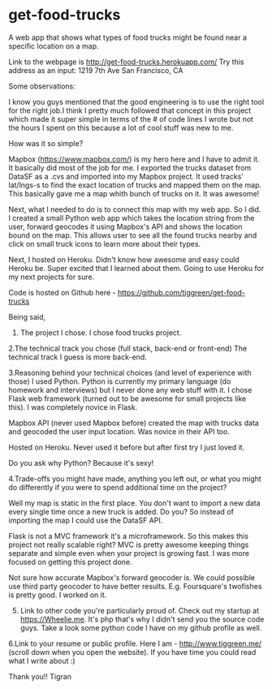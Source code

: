get-food-trucks
===============

A web app that shows what types of food trucks might be found near a specific location on a map.

Link to the webpage is http://get-food-trucks.herokuapp.com/
Try this address as an input: 1219 7th Ave San Francisco, CA

Some observations:

I know you guys mentioned that the good engineering is to use the right tool for the right job.I think I pretty much followed that concept in this project which made it super simple in terms of the # of code lines I wrote but not the hours I spent on this because a lot of cool stuff was new to me.

How was it so simple?

Mapbox (https://www.mapbox.com/) is my hero here and I have to admit it. It basically did most of the job for me. I exported the trucks dataset from DataSF as a .cvs and imported into my Mapbox project. It used tracks' lat/lngs-s to find the exact location of trucks and mapped them on the map. This basically gave me a map whith bunch of trucks on it. It was awesome! 

Next, what I needed to do is to connect this map with my web app. So I did. I created a small Python web app which takes the location string from the user, forward geocodes it using Mapbox's API and shows the location bound on the map. This allows user to see all the found trucks nearby and click on small truck icons to learn more about their types.  

Next, I hosted on Heroku. Didn't know how awesome and easy could Heroku be.
Super excited that I learned about them. Going to use Heroku for my next projects for sure. 


Code is hosted on Github here - 
https://github.com/tiggreen/get-food-trucks


Being said, 

1. The project I chose.
I chose food trucks project.

2.The technical track you chose (full stack, back-end or front-end)
The technical track I guess is more back-end. 

3.Reasoning behind your technical choices (and level of experience with those)
I used Python. Python is currently my primary language (do homework and interviews) but I never done any web stuff with it. I chose Flask web framework (turned out to be awesome for small projects like this). I was completely novice in Flask.

Mapbox API (never used Mapbox before) created the map with trucks data and geocoded the user input location. Was novice in their API too.

Hosted on Heroku. Never used it before but after first try I just loved it.

Do you ask why Python? Because it's sexy! 

4.Trade-offs you might have made, anything you left out, or what you might do differently if you were to spend additional time on the project?

Well my map is static in the first place. You don't want to import a new data every single time once a new truck is added. Do you? So instead of importing the map I could use the DataSF API.

Flask is not a MVC framework it's a microframework. So this makes this project not really scalable right? MVC is pretty awesome keeping things separate and simple even when your project is growing fast. I was more focused on getting this project done.

Not sure how accurate Mapbox's forward geocoder is. We could possible use third party geocoder to have better results. E.g. Foursquare's twofishes is pretty good. I worked on it. 


5. Link to other code you're particularly proud of.
Check out my startup at https://Wheelie.me. It's php that's why I didn't send you the source code guys. 
Take a look some python code I have on my github profile as well. 

6.Link to your resume or public profile.
Here I am - http://www.tiggreen.me/ (scroll down when you open the website).
If you have time you could read what I write about :)

Thank you!!
Tigran
